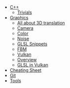 
<!-- docs/_sidebar.md -->

* [C++](/cppnotes/ "C++")
   * [Trivials](/cppnotes/trivials/ "Trivials")
* [Graphics]()
   * [All about 3D translation](/graphics/translation/ "All about 3d translation")
   * [Camera](/graphics/camera/ "Camera")
   * [Color](/graphics/color/ "Color")
   * [Noise](/graphics/shader/noise.md "Noise")
   * [GLSL Snippets](/graphics/shader/codesnippets.md "Snippets")
   * [FBM](/graphics/shader/fbm.md "FBM")
   * [Vulkan]("graphics/vulkan/" "Vulkan")
    * [Overview](/graphics/vulkan/Overview.md "Overview")
    * [GLSL in Vulkan](/graphics/vulkan/glslinvulkan.md "GLSL in Vulkan")
* [Cheating Sheet](/cheatingsheet/ "CheatingSheet")
* [Git](/git/ "Git")
* [Tools](/tools/ "Tools")
